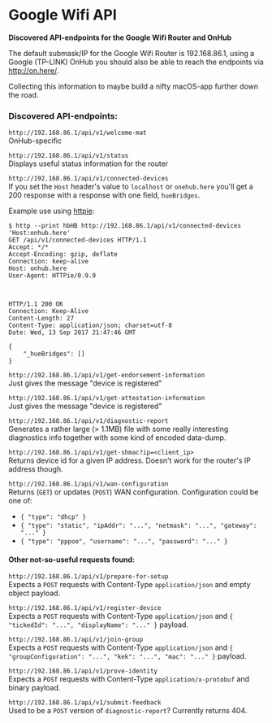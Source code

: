 # Google Wifi API

**Discovered API-endpoints for the Google Wifi Router and OnHub**

The default submask/IP for the Google Wifi Router is 192.168.86.1, using a Google (TP-LINK) OnHub you should also be able to reach the endpoints via http://on.here/.

Collecting this information to maybe build a nifty macOS-app further down the road.

### Discovered API-endpoints:

`http://192.168.86.1/api/v1/welcome-mat`  
OnHub-specific

`http://192.168.86.1/api/v1/status`  
Displays useful status information for the router

`http://192.168.86.1/api/v1/connected-devices`  
If you set the `Host` header's value to `localhost` or `onehub.here` you'll get a 200 response with a response with one field, `hueBridges`.

Example use using [httpie](https://httpie.org):
```
$ http --print hbHB http://192.168.86.1/api/v1/connected-devices 'Host:onhub.here'
GET /api/v1/connected-devices HTTP/1.1
Accept: */*
Accept-Encoding: gzip, deflate
Connection: keep-alive
Host: onhub.here
User-Agent: HTTPie/0.9.9



HTTP/1.1 200 OK
Connection: Keep-Alive
Content-Length: 27
Content-Type: application/json; charset=utf-8
Date: Wed, 13 Sep 2017 21:47:46 GMT

{
    "_hueBridges": []
}
```

`http://192.168.86.1/api/v1/get-endorsement-information`  
Just gives the message "device is registered"

`http://192.168.86.1/api/v1/get-attestation-information`  
Just gives the message "device is registered"

`http://192.168.86.1/api/v1/diagnostic-report`  
Generates a rather large (> 1.1MB) file with some really interesting diagnostics info together with some kind of encoded data-dump.

`http://192.168.86.1/api/v1/get-shmac?ip=<client_ip>`  
Returns device id for a given IP address. Doesn't work for the router's IP address though.

`http://192.168.86.1/api/v1/wan-configuration`  
Returns (`GET`) or updates (`POST`) WAN configuration. Configuration could be one of:

- `{ "type": "dhcp" }`
- `{ "type": "static", "ipAddr": "...", "netmask": "...", "gateway": "..." }`
- `{ "type": "pppoe", "username": "...", "password": "..." }`

#### Other not-so-useful requests found:

`http://192.168.86.1/api/v1/prepare-for-setup`  
Expects a `POST` requests with Content-Type `application/json` and empty object payload.

`http://192.168.86.1/api/v1/register-device`  
Expects a `POST` requests with Content-Type `application/json` and `{ "tickedId": "...", "displayName": "..." }` payload.

`http://192.168.86.1/api/v1/join-group`  
Expects a `POST` requests with Content-Type `application/json` and `{ "groupConfiguration": "...", "kek": "...", "mac": "..." }` payload.

`http://192.168.86.1/api/v1/prove-identity`  
Expects a `POST` requests with Content-Type `application/x-protobuf` and binary payload.

`http://192.168.86.1/api/v1/submit-feedback`  
Used to be a `POST` version of `diagnostic-report`? Currently returns 404.
